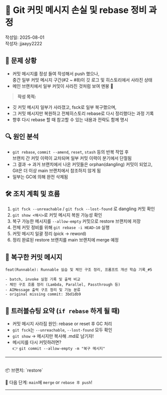 # 🔧 Git 커밋 메시지 손실 및 rebase 정비 과정
작성일: 2025-08-01  
작성자: jjaayy2222

## 🧨 문제 상황

- 커밋 메시지를 정성 들여 작성해서 push 했으나,  
  중간 일부 커밋 메시지 구간(#2 ~ #8)이 깃 로그 및 히스토리에서 사라진 상태
- 메인 브랜치에서 일부 커밋이 사라진 것처럼 보여 멘붕 🤯

> **작성 목적:**  
- 깃 커밋 메시지 일부가 사라졌고, fsck로 일부 복구했으며,  
- 그 커밋 메시지만 복원하고 전체히스토리 rebase로 다시 정리했다는 과정 기록  
- 향후 다시 rebase 할 때 참고할 수 있는 내용과 전략도 함께 명시

## 🔍 원인 분석

- `git rebase`, `commit --amend`, `reset`, `stash` 등의 반복 작업 후  
  브랜치 간 커밋 이력이 교차되며 일부 커밋 이력이 분기에서 단절됨
- 그 결과 → 과거 브랜치에서 나온 커밋들은 orphan(dangling) 커밋이 되었고,  
  Git은 더 이상 main 브랜치에서 참조하지 않게 됨
- 일부는 GC에 의해 완전 삭제됨

## 🛠 조치 계획 및 흐름

1. `git fsck --unreachable` / `git fsck --lost-found` 로 dangling 커밋 확인
2. `git show <해시>`로 커밋 메시지 복원 가능성 확인
3. 복구 가능한 메시지를 `--allow-empty` 커밋으로 restore 브랜치에 저장
4. 전체 커밋 정비를 위해 `git rebase -i HEAD~10` 실행
5. 커밋 메시지 일괄 정리 (pick → reword)
6. 정리 완료된 restore 브랜치를 main 브랜치에 merge 예정

## 📝 복구한 커밋 메시지

```
feat(Runnable): Runnable 실습 및 체인 구조 정리, 프롬프트 개선 학습 기록_#5

- batch, invoke 실험 기록 및 출력 비교
- 체인 구조 흐름 정리 (Lambda, Parallel, Passthrough 등)
- AIMessage 출력 구조 정리 및 기능 분류
- original missing commit: 3bd1db9
```

## 📌 트러블슈팅 요약 (`if rebase` 하게 될 때)

- 커밋 메시지 사라짐 원인: rebase or reset 후 GC 처리
- `git fsck`는 `--unreachable`, `--lost-found` 모두 확인
- `git show` → 메시지만 복사해 .md로 남기자!
- 메시지를 다시 커밋하려면?  
  👉 `git commit --allow-empty -m "복구 메시지"`

---
<br>
📦 브랜치: `restore`  

🎯 다음 단계: `main`에 `merge` or `rebase 후 push`!

---